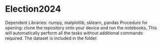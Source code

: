# Election2024

Dependent Libraries: numpy, matplotlib, sklearn, pandas
Procedure for opening: clone the repository onto your device and run the notebooks. This will automatically perform all the tasks without additional commands required.
The dataset is included in the folder. 
